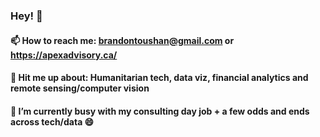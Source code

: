 ### Hey! 👋
#### 📫 How to reach me: brandontoushan@gmail.com or https://apexadvisory.ca/
#### 💬 Hit me up about: Humanitarian tech, data viz, financial analytics and remote sensing/computer vision
#### 🔭 I’m currently busy with my consulting day job + a few odds and ends across tech/data 😄

<!--
**BrandonToushan/BrandonToushan** is a ✨ _special_ ✨ repository because its `README.md` (this file) appears on your GitHub profile.

Here are some ideas to get you started:

- 🔭 I’m currently working on ...
- 🌱 I’m currently learning ...
- 👯 I’m looking to collaborate on ...
- 🤔 I’m looking for help with ...
- 💬 Ask me about ...
- 📫 How to reach me: ...
- 😄 Pronouns: ...
- ⚡ Fun fact: ...
-->
